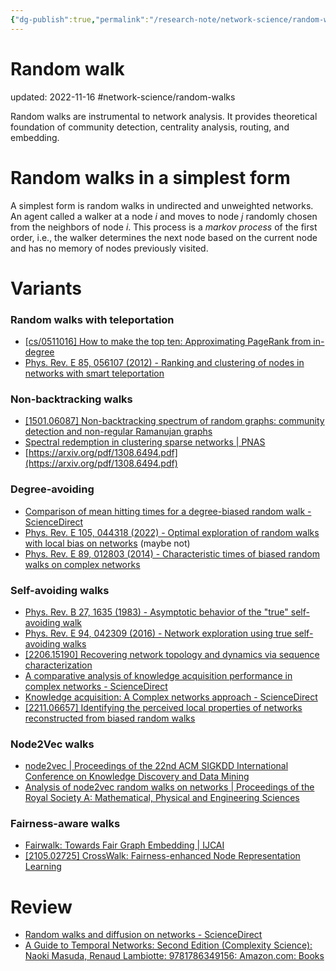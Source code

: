 ```yaml
---
{"dg-publish":true,"permalink":"/research-note/network-science/random-walk/","dgPassFrontmatter":true}
---
```



# Random walk

updated: 2022-11-16
#network-science/random-walks

Random walks are instrumental to network analysis. It provides theoretical foundation of community detection, centrality analysis, routing, and embedding. 


# Random walks in a simplest form

A simplest form is random walks in undirected and unweighted networks. An agent called a walker at a node $i$ and moves to node $j$ randomly chosen from the neighbors of node $i$. This process is a *markov process* of the first order, i.e., the walker determines the next node based on the current node and has no memory of nodes  previously visited. 

# Variants 

### Random walks with teleportation
- [[cs/0511016] How to make the top ten: Approximating PageRank from in-degree](https://arxiv.org/abs/cs/0511016)
- [Phys. Rev. E 85, 056107 (2012) - Ranking and clustering of nodes in networks with smart teleportation](https://journals.aps.org/pre/abstract/10.1103/PhysRevE.85.056107)

### Non-backtracking walks 
- [[1501.06087] Non-backtracking spectrum of random graphs: community detection and non-regular Ramanujan graphs](https://arxiv.org/abs/1501.06087)
- [Spectral redemption in clustering sparse networks | PNAS](https://www.pnas.org/doi/10.1073/pnas.1312486110)
- [https://arxiv.org/pdf/1308.6494.pdf](https://arxiv.org/pdf/1308.6494.pdf)

### Degree-avoiding 
- [Comparison of mean hitting times for a degree-biased random walk - ScienceDirect](https://www.sciencedirect.com/science/article/pii/S0166218X14000572)
- [Phys. Rev. E 105, 044318 (2022) - Optimal exploration of random walks with local bias on networks](https://journals.aps.org/pre/abstract/10.1103/PhysRevE.105.044318) (maybe not)
- [Phys. Rev. E 89, 012803 (2014) - Characteristic times of biased random walks on complex networks](https://journals.aps.org/pre/abstract/10.1103/PhysRevE.89.012803)

### Self-avoiding walks 
- [Phys. Rev. B 27, 1635 (1983) - Asymptotic behavior of the "true" self-avoiding walk](https://journals.aps.org/prb/abstract/10.1103/PhysRevB.27.1635)
- [Phys. Rev. E 94, 042309 (2016) - Network exploration using true self-avoiding walks](https://journals.aps.org/pre/abstract/10.1103/PhysRevE.94.042309)
- [[2206.15190] Recovering network topology and dynamics via sequence characterization](https://arxiv.org/abs/2206.15190)
- [A comparative analysis of knowledge acquisition performance in complex networks - ScienceDirect](https://www.sciencedirect.com/science/article/abs/pii/S0020025520312263?via%3Dihub)
- [Knowledge acquisition: A Complex networks approach - ScienceDirect](https://www.sciencedirect.com/science/article/abs/pii/S0020025517309295?via%3Dihub)
- [[2211.06657] Identifying the perceived local properties of networks reconstructed from biased random walks](https://arxiv.org/abs/2211.06657)

### Node2Vec walks
- [node2vec | Proceedings of the 22nd ACM SIGKDD International Conference on Knowledge Discovery and Data Mining](https://dl.acm.org/doi/10.1145/2939672.2939754)
- [Analysis of node2vec random walks on networks | Proceedings of the Royal Society A: Mathematical, Physical and Engineering Sciences](https://royalsocietypublishing.org/doi/10.1098/rspa.2020.0447)

### Fairness-aware walks 
- [Fairwalk: Towards Fair Graph Embedding | IJCAI](https://www.ijcai.org/proceedings/2019/456)
- [[2105.02725] CrossWalk: Fairness-enhanced Node Representation Learning](https://arxiv.org/abs/2105.02725)


# Review 
- [Random walks and diffusion on networks - ScienceDirect](https://www.sciencedirect.com/science/article/pii/S0370157317302946?via%3Dihub)
- [A Guide to Temporal Networks: Second Edition (Complexity Science): Naoki Masuda, Renaud Lambiotte: 9781786349156: Amazon.com: Books](https://www.amazon.com/Guide-Temporal-Networks-Complexity-Science/dp/1786349159) 